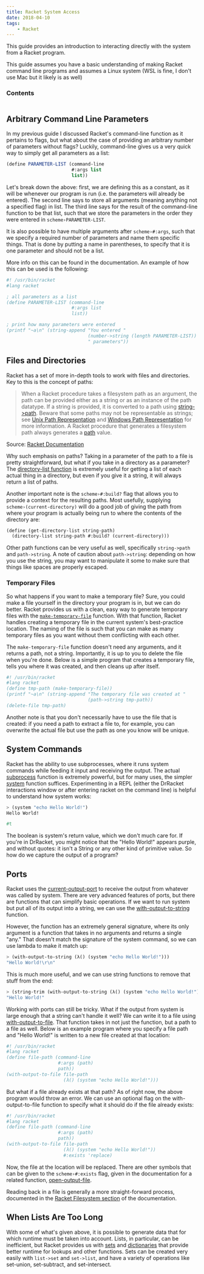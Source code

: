 ```yaml
---
title: Racket System Access
date: 2018-04-10
tags:
    - Racket
---
```


This guide provides an introduction to interacting directly with the system from a Racket program.

<!-- endexcerpt -->

This guide assumes you have a basic understanding of making Racket command line programs and assumes a Linux system (WSL is fine, I don't use Mac but it likely is as well)

### Contents

```toc

```

## Arbitrary Command Line Parameters

In my previous guide I discussed Racket's command-line function as it pertains to flags, but what about the case of providing an arbitrary number of parameters without flags? Luckily, command-line gives us a very quick way to simply get all parameters as a list:

```scheme
(define PARAMETER-LIST (command-line
                        #:args list
                        list))
```

Let's break down the above: first, we are defining this as a constant, as it will be whenever our program is run (i.e. the parameters will already be entered). The second line says to store all arguments (meaning anything not a specified flag) in list. The third line says for the result of the command-line function to be that list, such that we store the parameters in the order they were entered in `scheme›PARAMETER-LIST`.

It is also possible to have multiple arguments after `scheme›#:args`, such that we specify a required number of parameters and name them specific things. That is done by putting a name in parentheses, to specify that it is one parameter and should not be a list.

More info on this can be found in the documentation. An example of how this can be used is the following:

```scheme
#! /usr/bin/racket
#lang racket

; all parameters as a list
(define PARAMETER-LIST (command-line
                        #:args list
                        list))

; print how many parameters were entered
(printf "~a\n" (string-append "You entered "
                              (number->string (length PARAMETER-LIST))
                              " parameters"))
```

## Files and Directories

Racket has a set of more in-depth tools to work with files and directories. Key to this is the concept of paths:

> When a Racket procedure takes a filesystem path as an argument, the path can be provided either as a string or as an instance of the path datatype. If a string is provided, it is converted to a path using [string->path](https://docs.racket-lang.org/reference/Manipulating_Paths.html#%28def._%28%28quote._~23~25kernel%29._string-~3epath%29%29). Beware that some paths may not be representable as strings; see [Unix Path Representation](https://docs.racket-lang.org/reference/unixpaths.html#%28part._unixpathrep%29) and [Windows Path Representation](https://docs.racket-lang.org/reference/windowspaths.html#%28part._windowspathrep%29) for more information. A Racket procedure that generates a filesystem path always generates a [path](https://docs.racket-lang.org/reference/pathutils.html#%28tech._path%29) value.

Source: [Racket Documentation](https://docs.racket-lang.org/reference/pathutils.html)

Why such emphasis on paths? Taking in a parameter of the path to a file is pretty straightforward, but what if you take in a directory as a parameter? The [directory-list function](https://docs.racket-lang.org/reference/Filesystem.html#%28def._%28%28lib._racket%2Fprivate%2Fbase..rkt%29._directory-list%29%29) is extremely useful for getting a list of each actual thing in a directory, but even if you give it a string, it will always return a list of paths.

Another important note is the `scheme›#:build?` flag that allows you to provide a context for the resulting paths. Most usefully, supplying `scheme›(current-directory)` will do a good job of giving the path from where your program is actually being run to where the contents of the directory are:

```scheme
(define (get-directory-list string-path)
  (directory-list string-path #:build? (current-directory)))
```

Other path functions can be very useful as well, specifically `string->path` and `path->string`. A note of caution about `path->string`: depending on how you use the string, you may want to manipulate it some to make sure that things like spaces are properly escaped.

### Temporary Files

So what happens if you want to make a temporary file? Sure, you could make a file yourself in the directory your program is in, but we can do better. Racket provides us with a clean, easy way to generate temporary files with the [`make-temporary-file`](https://docs.racket-lang.org/reference/Filesystem.html#%28def._%28%28lib._racket%2Ffile..rkt%29._make-temporary-file%29%29) function. With that function, Racket handles creating a temporary file in the current system's best-practice location. The naming of the file is such that you can make as many temporary files as you want without them conflicting with each other.

The `make-temporary-file` function doesn't need any arguments, and it returns a path, not a string. Importantly, it is up to you to delete the file when you're done. Below is a simple program that creates a temporary file, tells you where it was created, and then cleans up after itself.

```scheme
#! /usr/bin/racket
#lang racket
(define tmp-path (make-temporary-file))
(printf "~a\n" (string-append "The temporary file was created at "
                              (path->string tmp-path))
(delete-file tmp-path)
```

Another note is that you don't necessarily have to use the file that is created: if you need a path to extract a file to, for example, you can overwrite the actual file but use the path as one you know will be unique.

## System Commands

Racket has the ability to use subprocesses, where it runs system commands while feeding it input and receiving the output. The actual [subprocess](https://docs.racket-lang.org/reference/subprocess.html#%28def._%28%28quote._~23~25kernel%29._subprocess%29%29) function is extremely powerful, but for many uses, the simpler [system](https://docs.racket-lang.org/reference/subprocess.html#%28def._%28%28lib._racket%2Fsystem..rkt%29._system%29%29) function suffices. Experimenting in a REPL (either the DrRacket interactions window or after entering racket on the command line) is helpful to understand how system works:

```scheme
> (system "echo Hello World!")
Hello World!

#t
```

The boolean is system's return value, which we don't much care for. If you're in DrRacket, you might notice that the "Hello World!" appears purple, and without quotes: it isn't a String or any other kind of primitive value. So how do we capture the output of a program?

## Ports

Racket uses the [current-output-port](https://docs.racket-lang.org/reference/port-ops.html#%28def._%28%28quote._~23~25kernel%29._current-output-port%29%29) to receive the output from whatever was called by system. There are very advanced features of ports, but there are functions that can simplify basic operations. If we want to run system but put all of its output into a string, we can use the [with-output-to-string](https://docs.racket-lang.org/reference/port-lib.html#%28def._%28%28lib._racket%2Fport..rkt%29._with-output-to-string%29%29) function.

However, the function has an extremely general signature, where its only argument is a function that takes in no arguments and returns a single "any." That doesn't match the signature of the system command, so we can use lambda to make it match up:

```scheme
> (with-output-to-string (λ() (system "echo Hello World!")))
"Hello World!\r\n"
```

This is much more useful, and we can use string functions to remove that stuff from the end:

```scheme
> (string-trim (with-output-to-string (λ() (system "echo Hello World!"))))
"Hello World!"
```

Working with ports can still be tricky. What if the output from system is large enough that a string can't handle it well? We can write it to a file using [with-output-to-file](https://docs.racket-lang.org/reference/file-ports.html#%28def._%28%28lib._racket%2Fprivate%2Fbase..rkt%29._with-output-to-file%29%29). That function takes in not just the function, but a path to a file as well. Below is an example program where you specify a file path and "Hello World!" is written to a new file created at that location:

```scheme
#! /usr/bin/racket
#lang racket
(define file-path (command-line
                   #:args (path)
                   path))
(with-output-to-file file-path
                     (λ() (system "echo Hello World!")))
```

But what if a file already exists at that path? As of right now, the above program would throw an error. We can use an optional flag on the with-output-to-file function to specify what it should do if the file already exists:

```scheme
#! /usr/bin/racket
#lang racket
(define file-path (command-line
                   #:args (path)
                   path))
(with-output-to-file file-path
                     (λ() (system "echo Hello World!"))
                     #:exists 'replace)
```

Now, the file at the location will be replaced. There are other symbols that can be given to the `scheme›#:exists` flag, given in the documentation for a related function, [open-output-file](https://docs.racket-lang.org/reference/file-ports.html#%28def._%28%28lib._racket%2Fprivate%2Fbase..rkt%29._open-output-file%29%29).

Reading back in a file is generally a more straight-forward process, documented in the [Racket Filesystem section](https://docs.racket-lang.org/reference/Filesystem.html#%28part._file-lib%29) of the documentation.

## When Lists Are Too Long

With some of what's given above, it is possible to generate data that for which runtime must be taken into account. Lists, in particular, can be inefficient, but Racket provides us with [sets](https://docs.racket-lang.org/reference/sets.html) and [dictionaries](https://docs.racket-lang.org/reference/dicts.html) that provide better runtime for lookups and other functions. Sets can be created very easily with `list->set` and `set->list`, and have a variety of operations like set-union, set-subtract, and set-intersect.
